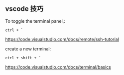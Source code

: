 
## vscode 技巧

To toggle the terminal panel,:  

	ctrl + `

https://code.visualstudio.com/docs/remote/ssh-tutorial

create a new terminal:

	ctrl + shift + `

https://code.visualstudio.com/docs/terminal/basics